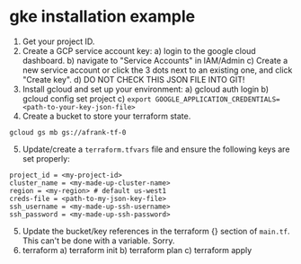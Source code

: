 # gke installation example

1. Get your project ID.
2. Create a GCP service account key:
   a) login to the google cloud dashboard.
   b) navigate to "Service Accounts" in IAM/Admin
   c) Create a new service account or click the 3 dots next to an existing one, and click "Create key".
   d) DO NOT CHECK THIS JSON FILE INTO GIT!
3. Install gcloud and set up your environment:
   a) gcloud auth login
   b) gcloud config set project <my-project-id>
   c) `export GOOGLE_APPLICATION_CREDENTIALS=<path-to-your-key-json-file>`
4. Create a bucket to store your terraform state.
```
gcloud gs mb gs://afrank-tf-0
```
5. Update/create a `terraform.tfvars` file and ensure the following keys are set properly:
```
project_id = <my-project-id>
cluster_name = <my-made-up-cluster-name>
region = <my-region> # default us-west1
creds-file = <path-to-my-json-key-file>
ssh_username = <my-made-up-ssh-username>
ssh_password = <my-made-up-ssh-password>
```
5. Update the bucket/key references in the terraform {} section of `main.tf`. This can't be done with a variable. Sorry.
6. terraform 
   a) terraform init
   b) terraform plan
   c) terraform apply
